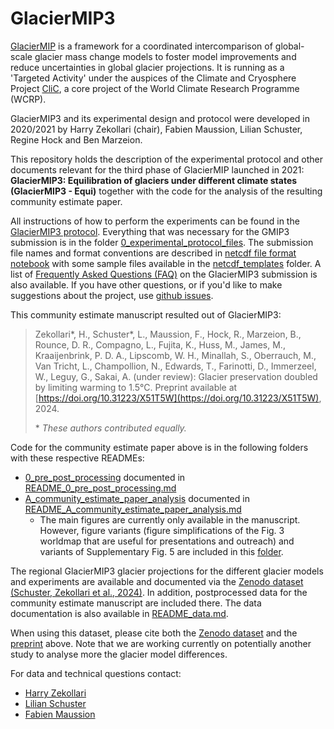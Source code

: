# GlacierMIP3

[GlacierMIP](https://climate-cryosphere.org/glaciermip/) is a framework for a coordinated intercomparison of global-scale glacier mass change models to foster model improvements and reduce uncertainties in global glacier projections. It is running as a 'Targeted Activity' under the auspices of the Climate and Cryosphere Project [CliC](https://www.climate-cryosphere.org/), a core project of the World Climate Research Programme (WCRP).

GlacierMIP3 and its experimental design and protocol were developed in 2020/2021 by Harry Zekollari (chair), Fabien Maussion, Lilian Schuster, Regine Hock and Ben Marzeion. 

This repository holds the description of the experimental protocol and other documents relevant for the third phase of GlacierMIP launched in 2021: **GlacierMIP3: Equilibration of glaciers under different climate states (GlacierMIP3 - Equi)** together with the code for the analysis of the resulting community estimate paper. 

All instructions of how to perform the experiments can be found in the [GlacierMIP3 protocol](GlacierMIP3_protocol.md). Everything that was necessary for the GMIP3 submission is in the folder [0_experimental_protocol_files](0_experimental_protocol_files). The submission file names and format conventions are described in [netcdf file format notebook](0_experimental_protocol_files/netcdf_templates/netcdf_file_format.ipynb) with some sample files available in the [netcdf_templates](0_experimental_protocol_files/netcdf_templates) folder. A list of [Frequently Asked Questions (FAQ)](GlacierMIP3_FAQ.md) on the GlacierMIP3 submission is also available. If you have other questions, or if you'd like to make suggestions about the project, use 
[github issues](https://github.com/GlacierMIP/GlacierMIP3/issues).

This community estimate manuscript resulted out of GlacierMIP3:

> Zekollari\*, H., Schuster\*, L., Maussion, F., Hock, R., Marzeion, B., Rounce, D. R., Compagno, L., Fujita, K., Huss, M., James, M., Kraaijenbrink, P. D. A., Lipscomb, W. H., Minallah, S., Oberrauch, M., Van Tricht, L., Champollion, N., Edwards, T., Farinotti, D., Immerzeel, W., Leguy, G., Sakai, A. (under review): Glacier preservation doubled by limiting warming to 1.5°C. Preprint available at [https://doi.org/10.31223/X51T5W](https://doi.org/10.31223/X51T5W), 2024.
>
> \* *These authors contributed equally.*


Code for the community estimate paper above is in the following folders with these respective READMEs:
- [0_pre_post_processing](0_pre_post_processing) documented in [README_0_pre_post_processing.md](README_0_pre_post_processing.md)
- [A_community_estimate_paper_analysis](A_community_estimate_paper_analysis) documented in [README_A_community_estimate_paper_analysis.md](README_A_community_estimate_paper_analysis.md)
   - The main figures are currently only available in the manuscript. However, figure variants (figure simplifications of the Fig. 3 worldmap that are useful for presentations and outreach) and variants of Supplementary Fig. 5 are included in this [folder](A_community_estimate_paper_analysis/figures/supplements/only_github_supplements).


The regional GlacierMIP3 glacier projections for the different glacier models and experiments are available and documented via the [Zenodo dataset (Schuster, Zekollari et al., 2024)](https://doi.org/10.5281/zenodo.14045268). In addition, postprocessed data for the community estimate manuscript are included there. The data documentation is also available in [README_data.md](README_data.md).


When using this dataset, please cite both the [Zenodo dataset](https://doi.org/10.5281/zenodo.14045268) and the [preprint](https://doi.org/10.31223/X51T5W) above. Note that we are working currently on potentially another study to analyse more the glacier model differences. 


For data and technical questions contact:
- [Harry Zekollari](mailto:zharry@ethz.ch)
- [Lilian Schuster](mailto:Lilian.Schuster@uibk.ac.at)
- [Fabien Maussion](mailto:fabien.maussion@bristol.ac.uk)
